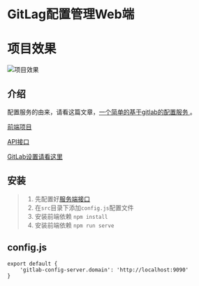 
# GitLag配置管理Web端

# 项目效果
![项目效果](https://user-gold-cdn.xitu.io/2019/11/29/16eb503c8adbc967?w=1024&h=639&f=gif&s=2885973)

## 介绍
配置服务的由来，请看这篇文章，[一个简单的基于gitlab的配置服务
](https://juejin.im/post/5dc0036cf265da4d4704246a)。

[前端项目](https://github.com/iroben/gitlab-config-web)

[API接口](https://github.com/iroben/gitlab-config-server)

[GitLab设置请看这里](https://juejin.im/post/5dde281be51d45330766503f)


## 安装
> 1. 先配置好[服务端接口](https://github.com/iroben/gitlab-config-server)
> 2. 在`src`目录下添加`config.js`配置文件
> 3. 安装前端依赖 `npm install`
> 4. 安装前端依赖 `npm run serve`

## config.js

    export default {
        'gitlab-config-server.domain': 'http://localhost:9090'
    }


